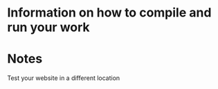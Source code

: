 # Information on how to compile and run your work 

# Notes 

Test your website in a different location 

